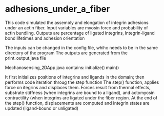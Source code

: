 # adhesions_under_a_fiber
This code simulated the assembly and elongation of integrin adhesions under an actin fiber. 
Input variables are myosin force and probability of actin bundling. 
Outputs are percentage of ligated integrins, Integrin-ligand bond lifetimes and adhesion orientation


The inputs can be changed in the config file, whihc needs to be in the same directory of the program
The outputs are generated from the print_output.java file

Mechanosensing_2DApp.java contains:
initialize()
main()

It first initializes positions of integrins and ligands in the domain; then performs code iteration throug the step function
The step() function, applies force on itegrins and displaces them. Forces result from thermal effects, substrate stiffness (when integrins are bound to a ligand), and actomyosin contractility (when integrins are ligated under the fiber region.
At the end of the step() function, displacements are computed and integrin states are updated (ligand-bound or unligated)

